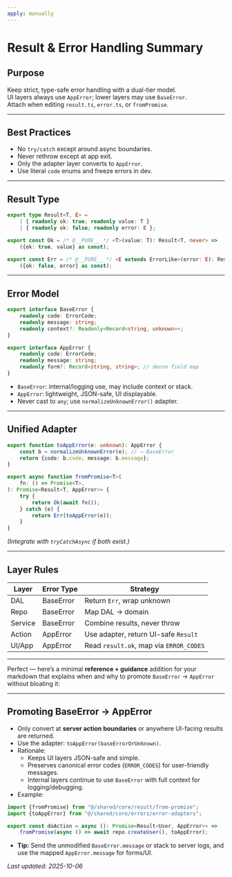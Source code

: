 ```yaml
---
apply: manually
---
```


# Result & Error Handling Summary

## Purpose

Keep strict, type-safe error handling with a dual-tier model.  
UI layers always use `AppError`; lower layers may use `BaseError`.  
Attach when editing `result.ts`, `error.ts`, or `fromPromise`.

---

## Best Practices

* No `try/catch` except around async boundaries.
* Never rethrow except at app exit.
* Only the adapter layer converts to `AppError`.
* Use literal `code` enums and freeze errors in dev.

---

## Result Type

```ts
export type Result<T, E> =
    | { readonly ok: true; readonly value: T }
    | { readonly ok: false; readonly error: E };

export const Ok = /* @__PURE__ */ <T>(value: T): Result<T, never> =>
    ({ok: true, value} as const);

export const Err = /* @__PURE__ */ <E extends ErrorLike>(error: E): Result<never, E> =>
    ({ok: false, error} as const);
````

---

## Error Model

```ts
export interface BaseError {
    readonly code: ErrorCode;
    readonly message: string;
    readonly context?: Readonly<Record<string, unknown>>;
}

export interface AppError {
    readonly code: ErrorCode;
    readonly message: string;
    readonly form?: Record<string, string>; // dense field map
}
```

* `BaseError`: internal/logging use, may include context or stack.
* `AppError`: lightweight, JSON-safe, UI displayable.
* Never cast to `any`; use `normalizeUnknownError()` adapter.

---

## Unified Adapter

```ts
export function toAppError(e: unknown): AppError {
    const b = normalizeUnknownError(e); // → BaseError
    return {code: b.code, message: b.message};
}

export async function fromPromise<T>(
    fn: () => Promise<T>,
): Promise<Result<T, AppError>> {
    try {
        return Ok(await fn());
    } catch (e) {
        return Err(toAppError(e));
    }
}
```

*(Integrate with `tryCatchAsync` if both exist.)*

---

## Layer Rules

| Layer   | Error Type | Strategy                                |
|---------|------------|-----------------------------------------|
| DAL     | BaseError  | Return `Err`, wrap unknown              |
| Repo    | BaseError  | Map DAL → domain                        |
| Service | BaseError  | Combine results, never throw            |
| Action  | AppError   | Use adapter, return UI-safe `Result`    |
| UI/App  | AppError   | Read `result.ok`, map via `ERROR_CODES` |

---




Perfect — here’s a minimal **reference + guidance** addition for your markdown that explains when and why to promote
`BaseError` → `AppError` without bloating it:

---

## Promoting BaseError → AppError

- Only convert at **server action boundaries** or anywhere UI-facing results are returned.
- Use the adapter: `toAppError(baseErrorOrUnknown)`.
- Rationale:
    - Keeps UI layers JSON-safe and simple.
    - Preserves canonical error codes (`ERROR_CODES`) for user-friendly messages.
    - Internal layers continue to use `BaseError` with full context for logging/debugging.
- Example:

```ts
import {fromPromise} from "@/shared/core/result/from-promise";
import {toAppError} from "@/shared/core/errors/error-adapters";

export const doAction = async (): Promise<Result<User, AppError>> =>
    fromPromise(async () => await repo.createUser(), toAppError);
````

* **Tip:** Send the unmodified `BaseError.message` or stack to server logs, and use the mapped `AppError.message` for
  forms/UI.

*Last updated: 2025-10-06*
